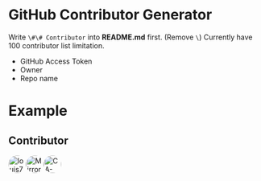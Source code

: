 # GitHub Contributor Generator

Write `\#\# Contributor` into **README.md** first. (Remove `\`)
Currently have 100 contributor list limitation.

- GitHub Access Token
- Owner
- Repo name

# Example 

## Contributor

<img src="https://avatars.githubusercontent.com/u/6940010?u=dfdd44c8a909838f49b8a910f05785021481dc35&v=4" alt="louis70109" width="35" height="35" style="border-radius: 50%;"><img src="https://avatars.githubusercontent.com/u/42204820?u=034b93d4d879a144019f7be0006a26ed8a571f20&v=4" alt="MirrorShih" width="35" height="35" style="border-radius: 50%;"><img src="https://avatars.githubusercontent.com/u/31626425?u=dd9407a44090ba4d1134526c4ffbcbca7cb33893&v=4" alt="CA-Lee" width="35" height="35" style="border-radius: 50%;">